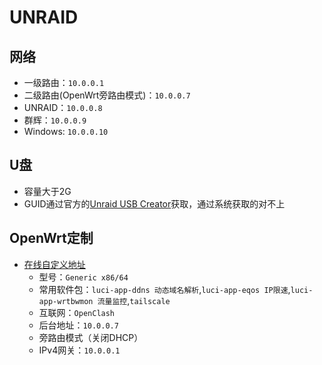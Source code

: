 # UNRAID

## 网络

- 一级路由：`10.0.0.1`
- 二级路由(OpenWrt旁路由模式)：`10.0.0.7`
- UNRAID：`10.0.0.8`
- 群辉：`10.0.0.9`
- Windows: `10.0.0.10`

## U盘

- 容量大于2G
- GUID通过官方的[Unraid USB Creator](https://unraid.net/zh/%E4%B8%8B%E8%BD%BD)获取，通过系统获取的对不上

## OpenWrt定制

- [在线自定义地址](https://supes.top/)
  - 型号：`Generic x86/64`
  - 常用软件包：`luci-app-ddns 动态域名解析`,`luci-app-eqos IP限速`,`luci-app-wrtbwmon 流量监控`,`tailscale`
  - 互联网：`OpenClash`
  - 后台地址：`10.0.0.7`
  - 旁路由模式（关闭DHCP）
  - IPv4网关：`10.0.0.1`